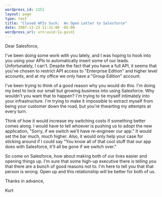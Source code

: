```yaml
--- 
wordpress_id: 1151
layout: page
type: text
title: "Closed APIs Suck:  An Open Letter to Salesforce"
date: 2007-11-23 11:31:00 -05:00
wordpress_url: urn:uuid:{a.guid}
---
```

<p>Dear Salesforce,</p>

<p>I've been doing some work with you lately, and I was hoping to hook into you using your APIs to automatically insert some of our leads.  Unfortunately, I can't. Despite the fact that you have a full API, it seems that you've chosen to restrict API access to "Enterprise Edition" and higher level accounts, and at my office we only have a "Group Edition" account.</p>

<p>I've been trying to think of a good reason why you would do this.  I'm doing my best to lock our small but growing business into using Salesforce.  Why wouldn't you want that to happen?  I'm trying to tie myself intimately into your infrastructure.  I'm trying to make it impossible to extract myself from being your customer down the road, but you're thwarting my attempts at every turn.  </p>

<p>Think of how it would increase my switching costs if something better comes along. I would have to tell whoever is pushing us to adopt the new application, "Sorry, if we switch we'll have re-engineer our app."  It would set the bar much, much higher.  Also, it would only help your case for sticking around if I could say "You know all of that cool stuff that our app does with Salesforce, it'll all be gone if we switch over."</p>

<p>So come on Salesforce, how about making both of our lives easier and opening things up.  I'm sure that some high-up executive there is telling you that there  are a bunch of good reasons not to.  I'm here to tell you that that person is wrong.  Open up and this relationship will be better for both of us.</p>

<p>Thanks in advance,</p>

<p>Kurt</p>
